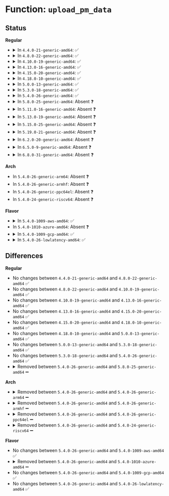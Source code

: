 # Function: <code>upload_pm_data</code>

## Status
<b>Regular</b>
<ul>
<li>
<details>
<summary>In <code>4.4.0-21-generic-amd64</code>: ✅</summary>

```c
int upload_pm_data(struct acpi_processor * _pr)
```

```json
{
  "name": "upload_pm_data",
  "collision_type": "Unique Static",
  "inline_type": "No",
  "funcs": [
    {
      "addr": 18446744071583916976,
      "name": "upload_pm_data",
      "external": false,
      "loc": "drivers/xen/xen-acpi-processor.c:274",
      "file": "drivers/xen/xen-acpi-processor.c",
      "inline": "seen, unknown",
      "caller_inline": [],
      "caller_func": [
        "drivers/xen/xen-acpi-processor.c:xen_upload_processor_pm_data",
        "drivers/xen/xen-acpi-processor.c:xen_upload_processor_pm_data"
      ]
    }
  ],
  "symbols": [
    {
      "addr": 18446744071583916976,
      "name": "upload_pm_data",
      "section": ".text",
      "bind": "STB_LOCAL",
      "size": 139
    }
  ]
}
```
</details>
</li>
<li>
<details>
<summary>In <code>4.8.0-22-generic-amd64</code>: ✅</summary>

```c
int upload_pm_data(struct acpi_processor * _pr)
```

```json
{
  "name": "upload_pm_data",
  "collision_type": "Unique Static",
  "inline_type": "No",
  "funcs": [
    {
      "addr": 18446744071584248144,
      "name": "upload_pm_data",
      "external": false,
      "loc": "drivers/xen/xen-acpi-processor.c:274",
      "file": "drivers/xen/xen-acpi-processor.c",
      "inline": "seen, unknown",
      "caller_inline": [],
      "caller_func": [
        "drivers/xen/xen-acpi-processor.c:xen_upload_processor_pm_data",
        "drivers/xen/xen-acpi-processor.c:xen_upload_processor_pm_data"
      ]
    }
  ],
  "symbols": [
    {
      "addr": 18446744071584248144,
      "name": "upload_pm_data",
      "section": ".text",
      "bind": "STB_LOCAL",
      "size": 135
    }
  ]
}
```
</details>
</li>
<li>
<details>
<summary>In <code>4.10.0-19-generic-amd64</code>: ✅</summary>

```c
int upload_pm_data(struct acpi_processor * _pr)
```

```json
{
  "name": "upload_pm_data",
  "collision_type": "Unique Static",
  "inline_type": "No",
  "funcs": [
    {
      "addr": 18446744071584429728,
      "name": "upload_pm_data",
      "external": false,
      "loc": "drivers/xen/xen-acpi-processor.c:274",
      "file": "drivers/xen/xen-acpi-processor.c",
      "inline": "seen, unknown",
      "caller_inline": [],
      "caller_func": [
        "drivers/xen/xen-acpi-processor.c:xen_upload_processor_pm_data",
        "drivers/xen/xen-acpi-processor.c:xen_upload_processor_pm_data"
      ]
    }
  ],
  "symbols": [
    {
      "addr": 18446744071584429728,
      "name": "upload_pm_data",
      "section": ".text",
      "bind": "STB_LOCAL",
      "size": 135
    }
  ]
}
```
</details>
</li>
<li>
<details>
<summary>In <code>4.13.0-16-generic-amd64</code>: ✅</summary>

```c
int upload_pm_data(struct acpi_processor * _pr)
```

```json
{
  "name": "upload_pm_data",
  "collision_type": "Unique Static",
  "inline_type": "No",
  "funcs": [
    {
      "addr": 18446744071584514048,
      "name": "upload_pm_data",
      "external": false,
      "loc": "drivers/xen/xen-acpi-processor.c:274",
      "file": "drivers/xen/xen-acpi-processor.c",
      "inline": "seen, unknown",
      "caller_inline": [],
      "caller_func": [
        "drivers/xen/xen-acpi-processor.c:xen_upload_processor_pm_data",
        "drivers/xen/xen-acpi-processor.c:xen_upload_processor_pm_data"
      ]
    }
  ],
  "symbols": [
    {
      "addr": 18446744071584514048,
      "name": "upload_pm_data",
      "section": ".text",
      "bind": "STB_LOCAL",
      "size": 135
    }
  ]
}
```
</details>
</li>
<li>
<details>
<summary>In <code>4.15.0-20-generic-amd64</code>: ✅</summary>

```c
int upload_pm_data(struct acpi_processor * _pr)
```

```json
{
  "name": "upload_pm_data",
  "collision_type": "Unique Static",
  "inline_type": "No",
  "funcs": [
    {
      "addr": 18446744071584924096,
      "name": "upload_pm_data",
      "external": false,
      "loc": "drivers/xen/xen-acpi-processor.c:274",
      "file": "drivers/xen/xen-acpi-processor.c",
      "inline": "seen, unknown",
      "caller_inline": [],
      "caller_func": [
        "drivers/xen/xen-acpi-processor.c:xen_upload_processor_pm_data",
        "drivers/xen/xen-acpi-processor.c:xen_upload_processor_pm_data"
      ]
    }
  ],
  "symbols": [
    {
      "addr": 18446744071584924096,
      "name": "upload_pm_data",
      "section": ".text",
      "bind": "STB_LOCAL",
      "size": 135
    }
  ]
}
```
</details>
</li>
<li>
<details>
<summary>In <code>4.18.0-10-generic-amd64</code>: ✅</summary>

```c
int upload_pm_data(struct acpi_processor * _pr)
```

```json
{
  "name": "upload_pm_data",
  "collision_type": "Unique Static",
  "inline_type": "No",
  "funcs": [
    {
      "addr": 18446744071585155583,
      "name": "upload_pm_data",
      "external": false,
      "loc": "drivers/xen/xen-acpi-processor.c:276",
      "file": "drivers/xen/xen-acpi-processor.c",
      "inline": "seen, unknown",
      "caller_inline": [],
      "caller_func": [
        "drivers/xen/xen-acpi-processor.c:xen_upload_processor_pm_data",
        "drivers/xen/xen-acpi-processor.c:xen_upload_processor_pm_data"
      ]
    }
  ],
  "symbols": [
    {
      "addr": 18446744071585155583,
      "name": "upload_pm_data",
      "section": ".text",
      "bind": "STB_LOCAL",
      "size": 133
    }
  ]
}
```
</details>
</li>
<li>
<details>
<summary>In <code>5.0.0-13-generic-amd64</code>: ✅</summary>

```c
int upload_pm_data(struct acpi_processor * _pr)
```

```json
{
  "name": "upload_pm_data",
  "collision_type": "Unique Static",
  "inline_type": "No",
  "funcs": [
    {
      "addr": 18446744071585266399,
      "name": "upload_pm_data",
      "external": false,
      "loc": "drivers/xen/xen-acpi-processor.c:276",
      "file": "drivers/xen/xen-acpi-processor.c",
      "inline": "seen, unknown",
      "caller_inline": [],
      "caller_func": [
        "drivers/xen/xen-acpi-processor.c:xen_upload_processor_pm_data",
        "drivers/xen/xen-acpi-processor.c:xen_upload_processor_pm_data"
      ]
    }
  ],
  "symbols": [
    {
      "addr": 18446744071585266399,
      "name": "upload_pm_data",
      "section": ".text",
      "bind": "STB_LOCAL",
      "size": 133
    }
  ]
}
```
</details>
</li>
<li>
<details>
<summary>In <code>5.3.0-18-generic-amd64</code>: ✅</summary>

```c
int upload_pm_data(struct acpi_processor * _pr)
```

```json
{
  "name": "upload_pm_data",
  "collision_type": "Unique Static",
  "inline_type": "No",
  "funcs": [
    {
      "addr": 18446744071585476784,
      "name": "upload_pm_data",
      "external": false,
      "loc": "drivers/xen/xen-acpi-processor.c:267",
      "file": "drivers/xen/xen-acpi-processor.c",
      "inline": "seen, unknown",
      "caller_inline": [],
      "caller_func": [
        "drivers/xen/xen-acpi-processor.c:xen_upload_processor_pm_data",
        "drivers/xen/xen-acpi-processor.c:xen_upload_processor_pm_data"
      ]
    }
  ],
  "symbols": [
    {
      "addr": 18446744071585476784,
      "name": "upload_pm_data",
      "section": ".text",
      "bind": "STB_LOCAL",
      "size": 137
    }
  ]
}
```
</details>
</li>
<li>
<details>
<summary>In <code>5.4.0-26-generic-amd64</code>: ✅</summary>

```c
int upload_pm_data(struct acpi_processor * _pr)
```

```json
{
  "name": "upload_pm_data",
  "collision_type": "Unique Static",
  "inline_type": "No",
  "funcs": [
    {
      "addr": 18446744071585617496,
      "name": "upload_pm_data",
      "external": false,
      "loc": "drivers/xen/xen-acpi-processor.c:267",
      "file": "drivers/xen/xen-acpi-processor.c",
      "inline": "seen, unknown",
      "caller_inline": [],
      "caller_func": [
        "drivers/xen/xen-acpi-processor.c:xen_upload_processor_pm_data",
        "drivers/xen/xen-acpi-processor.c:xen_upload_processor_pm_data"
      ]
    }
  ],
  "symbols": [
    {
      "addr": 18446744071585617496,
      "name": "upload_pm_data",
      "section": ".text",
      "bind": "STB_LOCAL",
      "size": 137
    }
  ]
}
```
</details>
</li>
<li>
<details>
<summary>In <code>5.8.0-25-generic-amd64</code>: Absent ❓</summary>

```json
{
  "name": "upload_pm_data",
  "collision_type": "Unique Static",
  "inline_type": "Selective",
  "funcs": [
    {
      "addr": 18446744071586341131,
      "name": "upload_pm_data",
      "external": false,
      "loc": "drivers/xen/xen-acpi-processor.c:267",
      "file": "drivers/xen/xen-acpi-processor.c",
      "inline": "not declared, inlined",
      "caller_inline": [],
      "caller_func": [
        "drivers/xen/xen-acpi-processor.c:xen_upload_processor_pm_data",
        "drivers/xen/xen-acpi-processor.c:check_acpi_ids"
      ]
    }
  ],
  "symbols": [
    {
      "addr": 18446744071586341131,
      "name": "upload_pm_data.isra.0",
      "section": ".text",
      "bind": "STB_LOCAL",
      "size": 106
    }
  ]
}
```
</details>
</li>
<li>
<details>
<summary>In <code>5.11.0-16-generic-amd64</code>: Absent ❓</summary>

```json
{
  "name": "upload_pm_data",
  "collision_type": "Unique Static",
  "inline_type": "Selective",
  "funcs": [
    {
      "addr": 18446744071591453288,
      "name": "upload_pm_data",
      "external": false,
      "loc": "drivers/xen/xen-acpi-processor.c:267",
      "file": "drivers/xen/xen-acpi-processor.c",
      "inline": "not declared, inlined",
      "caller_inline": [],
      "caller_func": [
        "drivers/xen/xen-acpi-processor.c:xen_upload_processor_pm_data",
        "drivers/xen/xen-acpi-processor.c:check_acpi_ids"
      ]
    }
  ],
  "symbols": [
    {
      "addr": 18446744071591453288,
      "name": "upload_pm_data.isra.0",
      "section": ".text",
      "bind": "STB_LOCAL",
      "size": 106
    }
  ]
}
```
</details>
</li>
<li>
<details>
<summary>In <code>5.13.0-19-generic-amd64</code>: Absent ❓</summary>

```json
{
  "name": "upload_pm_data",
  "collision_type": "Unique Static",
  "inline_type": "Selective",
  "funcs": [
    {
      "addr": 18446744071591395066,
      "name": "upload_pm_data",
      "external": false,
      "loc": "drivers/xen/xen-acpi-processor.c:268",
      "file": "drivers/xen/xen-acpi-processor.c",
      "inline": "not declared, inlined",
      "caller_inline": [],
      "caller_func": [
        "drivers/xen/xen-acpi-processor.c:xen_upload_processor_pm_data",
        "drivers/xen/xen-acpi-processor.c:check_acpi_ids"
      ]
    }
  ],
  "symbols": [
    {
      "addr": 18446744071591395066,
      "name": "upload_pm_data.isra.0",
      "section": ".text",
      "bind": "STB_LOCAL",
      "size": 106
    }
  ]
}
```
</details>
</li>
<li>
<details>
<summary>In <code>5.15.0-25-generic-amd64</code>: Absent ❓</summary>

```json
{
  "name": "upload_pm_data",
  "collision_type": "Unique Static",
  "inline_type": "Selective",
  "funcs": [
    {
      "addr": 18446744071592439858,
      "name": "upload_pm_data",
      "external": false,
      "loc": "drivers/xen/xen-acpi-processor.c:268",
      "file": "drivers/xen/xen-acpi-processor.c",
      "inline": "not declared, inlined",
      "caller_inline": [],
      "caller_func": [
        "drivers/xen/xen-acpi-processor.c:xen_upload_processor_pm_data",
        "drivers/xen/xen-acpi-processor.c:check_acpi_ids"
      ]
    }
  ],
  "symbols": [
    {
      "addr": 18446744071592439858,
      "name": "upload_pm_data.isra.0",
      "section": ".text",
      "bind": "STB_LOCAL",
      "size": 106
    }
  ]
}
```
</details>
</li>
<li>
<details>
<summary>In <code>5.19.0-21-generic-amd64</code>: Absent ❓</summary>

```json
{
  "name": "upload_pm_data",
  "collision_type": "Unique Static",
  "inline_type": "Selective",
  "funcs": [
    {
      "addr": 18446744071594307860,
      "name": "upload_pm_data",
      "external": false,
      "loc": "drivers/xen/xen-acpi-processor.c:268",
      "file": "drivers/xen/xen-acpi-processor.c",
      "inline": "not declared, inlined",
      "caller_inline": [],
      "caller_func": [
        "drivers/xen/xen-acpi-processor.c:xen_upload_processor_pm_data",
        "drivers/xen/xen-acpi-processor.c:check_acpi_ids"
      ]
    }
  ],
  "symbols": [
    {
      "addr": 18446744071594307860,
      "name": "upload_pm_data.isra.0",
      "section": ".text",
      "bind": "STB_LOCAL",
      "size": 109
    }
  ]
}
```
</details>
</li>
<li>
<details>
<summary>In <code>6.2.0-20-generic-amd64</code>: Absent ❓</summary>

```json
{
  "name": "upload_pm_data",
  "collision_type": "Unique Static",
  "inline_type": "Selective",
  "funcs": [
    {
      "addr": 18446744071589539824,
      "name": "upload_pm_data",
      "external": false,
      "loc": "drivers/xen/xen-acpi-processor.c:268",
      "file": "drivers/xen/xen-acpi-processor.c",
      "inline": "not declared, inlined",
      "caller_inline": [],
      "caller_func": [
        "drivers/xen/xen-acpi-processor.c:xen_upload_processor_pm_data",
        "drivers/xen/xen-acpi-processor.c:check_acpi_ids"
      ]
    }
  ],
  "symbols": [
    {
      "addr": 18446744071589539824,
      "name": "upload_pm_data.isra.0",
      "section": ".text",
      "bind": "STB_LOCAL",
      "size": 112
    }
  ]
}
```
</details>
</li>
<li>
<details>
<summary>In <code>6.5.0-9-generic-amd64</code>: Absent ❓</summary>

```json
{
  "name": "upload_pm_data",
  "collision_type": "Unique Static",
  "inline_type": "Selective",
  "funcs": [
    {
      "addr": 18446744071589841120,
      "name": "upload_pm_data",
      "external": false,
      "loc": "drivers/xen/xen-acpi-processor.c:268",
      "file": "drivers/xen/xen-acpi-processor.c",
      "inline": "not declared, inlined",
      "caller_inline": [],
      "caller_func": [
        "drivers/xen/xen-acpi-processor.c:xen_upload_processor_pm_data",
        "drivers/xen/xen-acpi-processor.c:check_acpi_ids"
      ]
    }
  ],
  "symbols": [
    {
      "addr": 18446744071589841120,
      "name": "upload_pm_data.isra.0",
      "section": ".text",
      "bind": "STB_LOCAL",
      "size": 112
    }
  ]
}
```
</details>
</li>
<li>
<details>
<summary>In <code>6.8.0-31-generic-amd64</code>: Absent ❓</summary>

```json
{
  "name": "upload_pm_data",
  "collision_type": "Unique Static",
  "inline_type": "Selective",
  "funcs": [
    {
      "addr": 18446744071590178192,
      "name": "upload_pm_data",
      "external": false,
      "loc": "drivers/xen/xen-acpi-processor.c:268",
      "file": "drivers/xen/xen-acpi-processor.c",
      "inline": "not declared, inlined",
      "caller_inline": [],
      "caller_func": [
        "drivers/xen/xen-acpi-processor.c:xen_upload_processor_pm_data",
        "drivers/xen/xen-acpi-processor.c:check_acpi_ids"
      ]
    }
  ],
  "symbols": [
    {
      "addr": 18446744071590178192,
      "name": "upload_pm_data.isra.0",
      "section": ".text",
      "bind": "STB_LOCAL",
      "size": 112
    }
  ]
}
```
</details>
</li>
</ul>
<b>Arch</b>
<ul>
<li>
In <code>5.4.0-26-generic-arm64</code>: Absent ❓
</li>
<li>
In <code>5.4.0-26-generic-armhf</code>: Absent ❓
</li>
<li>
In <code>5.4.0-26-generic-ppc64el</code>: Absent ❓
</li>
<li>
In <code>5.4.0-24-generic-riscv64</code>: Absent ❓
</li>
</ul>
<b>Flavor</b>
<ul>
<li>
<details>
<summary>In <code>5.4.0-1009-aws-amd64</code>: ✅</summary>

```c
int upload_pm_data(struct acpi_processor * _pr)
```

```json
{
  "name": "upload_pm_data",
  "collision_type": "Unique Static",
  "inline_type": "No",
  "funcs": [
    {
      "addr": 18446744071585379144,
      "name": "upload_pm_data",
      "external": false,
      "loc": "drivers/xen/xen-acpi-processor.c:267",
      "file": "drivers/xen/xen-acpi-processor.c",
      "inline": "seen, unknown",
      "caller_inline": [],
      "caller_func": [
        "drivers/xen/xen-acpi-processor.c:xen_upload_processor_pm_data",
        "drivers/xen/xen-acpi-processor.c:xen_upload_processor_pm_data"
      ]
    }
  ],
  "symbols": [
    {
      "addr": 18446744071585379144,
      "name": "upload_pm_data",
      "section": ".text",
      "bind": "STB_LOCAL",
      "size": 137
    }
  ]
}
```
</details>
</li>
<li>
In <code>5.4.0-1010-azure-amd64</code>: Absent ❓
</li>
<li>
<details>
<summary>In <code>5.4.0-1009-gcp-amd64</code>: ✅</summary>

```c
int upload_pm_data(struct acpi_processor * _pr)
```

```json
{
  "name": "upload_pm_data",
  "collision_type": "Unique Static",
  "inline_type": "No",
  "funcs": [
    {
      "addr": 18446744071585567896,
      "name": "upload_pm_data",
      "external": false,
      "loc": "drivers/xen/xen-acpi-processor.c:267",
      "file": "drivers/xen/xen-acpi-processor.c",
      "inline": "seen, unknown",
      "caller_inline": [],
      "caller_func": [
        "drivers/xen/xen-acpi-processor.c:xen_upload_processor_pm_data",
        "drivers/xen/xen-acpi-processor.c:xen_upload_processor_pm_data"
      ]
    }
  ],
  "symbols": [
    {
      "addr": 18446744071585567896,
      "name": "upload_pm_data",
      "section": ".text",
      "bind": "STB_LOCAL",
      "size": 137
    }
  ]
}
```
</details>
</li>
<li>
<details>
<summary>In <code>5.4.0-26-lowlatency-amd64</code>: ✅</summary>

```c
int upload_pm_data(struct acpi_processor * _pr)
```

```json
{
  "name": "upload_pm_data",
  "collision_type": "Unique Static",
  "inline_type": "No",
  "funcs": [
    {
      "addr": 18446744071585675864,
      "name": "upload_pm_data",
      "external": false,
      "loc": "drivers/xen/xen-acpi-processor.c:267",
      "file": "drivers/xen/xen-acpi-processor.c",
      "inline": "seen, unknown",
      "caller_inline": [],
      "caller_func": [
        "drivers/xen/xen-acpi-processor.c:xen_upload_processor_pm_data",
        "drivers/xen/xen-acpi-processor.c:xen_upload_processor_pm_data"
      ]
    }
  ],
  "symbols": [
    {
      "addr": 18446744071585675864,
      "name": "upload_pm_data",
      "section": ".text",
      "bind": "STB_LOCAL",
      "size": 137
    }
  ]
}
```
</details>
</li>
</ul>

## Differences
<b>Regular</b>
<ul>
<li>
No changes between <code>4.4.0-21-generic-amd64</code> and <code>4.8.0-22-generic-amd64</code> ✅
</li>
<li>
No changes between <code>4.8.0-22-generic-amd64</code> and <code>4.10.0-19-generic-amd64</code> ✅
</li>
<li>
No changes between <code>4.10.0-19-generic-amd64</code> and <code>4.13.0-16-generic-amd64</code> ✅
</li>
<li>
No changes between <code>4.13.0-16-generic-amd64</code> and <code>4.15.0-20-generic-amd64</code> ✅
</li>
<li>
No changes between <code>4.15.0-20-generic-amd64</code> and <code>4.18.0-10-generic-amd64</code> ✅
</li>
<li>
No changes between <code>4.18.0-10-generic-amd64</code> and <code>5.0.0-13-generic-amd64</code> ✅
</li>
<li>
No changes between <code>5.0.0-13-generic-amd64</code> and <code>5.3.0-18-generic-amd64</code> ✅
</li>
<li>
No changes between <code>5.3.0-18-generic-amd64</code> and <code>5.4.0-26-generic-amd64</code> ✅
</li>
<li>
<details>
<summary>Removed between <code>5.4.0-26-generic-amd64</code> and <code>5.8.0-25-generic-amd64</code> ➖</summary>

```c
int upload_pm_data(struct acpi_processor * _pr)
```
</details>
</li>
</ul>
<b>Arch</b>
<ul>
<li>
<details>
<summary>Removed between <code>5.4.0-26-generic-amd64</code> and <code>5.4.0-26-generic-arm64</code> ➖</summary>

```c
int upload_pm_data(struct acpi_processor * _pr)
```
</details>
</li>
<li>
<details>
<summary>Removed between <code>5.4.0-26-generic-amd64</code> and <code>5.4.0-26-generic-armhf</code> ➖</summary>

```c
int upload_pm_data(struct acpi_processor * _pr)
```
</details>
</li>
<li>
<details>
<summary>Removed between <code>5.4.0-26-generic-amd64</code> and <code>5.4.0-26-generic-ppc64el</code> ➖</summary>

```c
int upload_pm_data(struct acpi_processor * _pr)
```
</details>
</li>
<li>
<details>
<summary>Removed between <code>5.4.0-26-generic-amd64</code> and <code>5.4.0-24-generic-riscv64</code> ➖</summary>

```c
int upload_pm_data(struct acpi_processor * _pr)
```
</details>
</li>
</ul>
<b>Flavor</b>
<ul>
<li>
No changes between <code>5.4.0-26-generic-amd64</code> and <code>5.4.0-1009-aws-amd64</code> ✅
</li>
<li>
<details>
<summary>Removed between <code>5.4.0-26-generic-amd64</code> and <code>5.4.0-1010-azure-amd64</code> ➖</summary>

```c
int upload_pm_data(struct acpi_processor * _pr)
```
</details>
</li>
<li>
No changes between <code>5.4.0-26-generic-amd64</code> and <code>5.4.0-1009-gcp-amd64</code> ✅
</li>
<li>
No changes between <code>5.4.0-26-generic-amd64</code> and <code>5.4.0-26-lowlatency-amd64</code> ✅
</li>
</ul>
